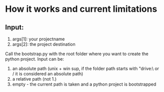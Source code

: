 # How it works and current limitations

## Input:
1. args[1]: your projectname
2. args[2]: the project destination

Call the bootstrap.py with the root folder where you want to create the python project. Input can be:
1. an absolute path (unix + win sup, if the folder path starts with "drive:\\ or / it is considered an absolute path)
2. a relative path (not 1.)
3. empty - the current path is taken and a python project is bootstrapped